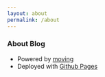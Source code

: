 ```yaml
---
layout: about
permalink: /about
---
```


### About Blog

- Powered by [moving](https://github.com/huangyz0918/moving)
- Deployed with [Github Pages](https://pages.github.com/)
